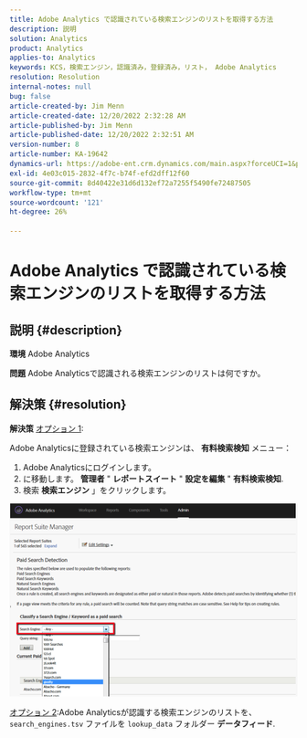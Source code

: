 ```yaml
---
title: Adobe Analytics で認識されている検索エンジンのリストを取得する方法
description: 説明
solution: Analytics
product: Analytics
applies-to: Analytics
keywords: KCS，検索エンジン，認識済み，登録済み，リスト， Adobe Analytics
resolution: Resolution
internal-notes: null
bug: false
article-created-by: Jim Menn
article-created-date: 12/20/2022 2:32:28 AM
article-published-by: Jim Menn
article-published-date: 12/20/2022 2:32:51 AM
version-number: 8
article-number: KA-19642
dynamics-url: https://adobe-ent.crm.dynamics.com/main.aspx?forceUCI=1&pagetype=entityrecord&etn=knowledgearticle&id=d9a38787-0e80-ed11-81ac-6045bd006704
exl-id: 4e03c015-2832-4f7c-b74f-efd2dff12f60
source-git-commit: 8d40422e31d6d132ef72a7255f5490fe72487505
workflow-type: tm+mt
source-wordcount: '121'
ht-degree: 26%

---
```


# Adobe Analytics で認識されている検索エンジンのリストを取得する方法

## 説明 {#description}


<b>環境</b>
Adobe Analytics

<b>問題</b>
Adobe Analyticsで認識される検索エンジンのリストは何ですか。


## 解決策 {#resolution}


<b>解決策</b>
<u>オプション 1</u>:

Adobe Analyticsに登録されている検索エンジンは、 <b>有料検索検知</b> メニュー：

1. Adobe Analyticsにログインします。
2. に移動します。 <b>管理者</b> &quot; <b>レポートスイート</b> &quot; <b>設定を編集</b> &quot; <b>有料検索検知</b>.
3. 検索 <b>検索エンジン</b> 」をクリックします。


![](assets/d35acf7a-a0e7-ec11-bb3c-000d3a3bd25c.png)

<u>オプション 2</u>:Adobe Analyticsが認識する検索エンジンのリストを、 `search_engines.tsv` ファイルを `lookup_data` フォルダー <b>データフィード</b>.
